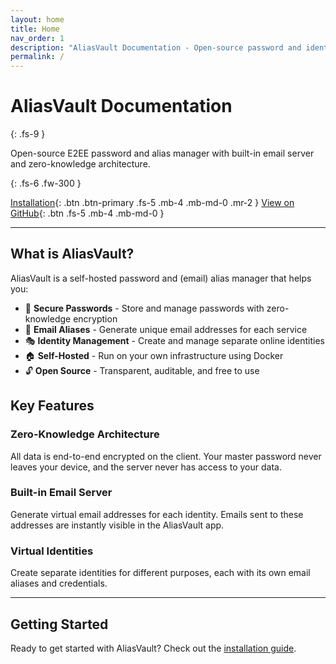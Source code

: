 ```yaml
---
layout: home
title: Home
nav_order: 1
description: "AliasVault Documentation - Open-source password and identity manager"
permalink: /
---
```


# AliasVault Documentation
{: .fs-9 }

Open-source E2EE password and alias manager with built-in email server and zero-knowledge architecture.

{: .fs-6 .fw-300 }

[Installation](./installation/install){: .btn .btn-primary .fs-5 .mb-4 .mb-md-0 .mr-2 }
[View on GitHub](https://github.com/lanedirt/AliasVault){: .btn .fs-5 .mb-4 .mb-md-0 }

---

## What is AliasVault?

AliasVault is a self-hosted password and (email) alias manager that helps you:

- 🔐 **Secure Passwords** - Store and manage passwords with zero-knowledge encryption
- 📧 **Email Aliases** - Generate unique email addresses for each service
- 🎭 **Identity Management** - Create and manage separate online identities
- 🏠 **Self-Hosted** - Run on your own infrastructure using Docker
- 🔓 **Open Source** - Transparent, auditable, and free to use

## Key Features

### Zero-Knowledge Architecture
All data is end-to-end encrypted on the client. Your master password never leaves your device, and the server never has access to your data.

### Built-in Email Server
Generate virtual email addresses for each identity. Emails sent to these addresses are instantly visible in the AliasVault app.

### Virtual Identities
Create separate identities for different purposes, each with its own email aliases and credentials.

---

## Getting Started

Ready to get started with AliasVault? Check out the [installation guide](./installation).
